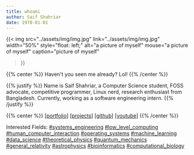 ```yaml
---
title: whoami
author: Saif Shahriar
date: 1970-01-01
---
```


<!-- prettier-ignore-start -->
{{<
    img
    src="../assets/img/img.jpg"
    link="../assets/img/img.jpg"
    width="50%"
    style="float: left;"
    alt="a picture of myself"
    mouse="a picture of myself"
    caption="picture of myself"
>}}
<!-- prettier-ignore-end -->

{{% center %}} Haven't you seen me already? Lol! {{% /center %}}

<!-- prettier-ignore -->
{{% justify %}}
Name is Saif Shahriar, a Computer Science student, FOSS advocate, competitive
programmer, Linux nerd, research enthusiast from Bangladesh. Currently, working
as a software engineering intern.
{{% /justify %}}

<!-- prettier-ignore -->
{{% center %}}
[[portfolio](../portfolio/)] [[projects](../projects/)]
[[github](https://github.com/saifshahriar)] [[youtube]()]
{{% /center %}}

Interested Fields: [#systems_engineering]() [#low_level_computing]()
[#human_computer_interaction]() [#operating_systems]() [#machine_learning]()
[#data_science]() [#theoretical_physics]() [#quantum_mechanics]()
[#general_relativity]() [#astrophysics]() [#bioinformatics]()
[#computational_biology]()
